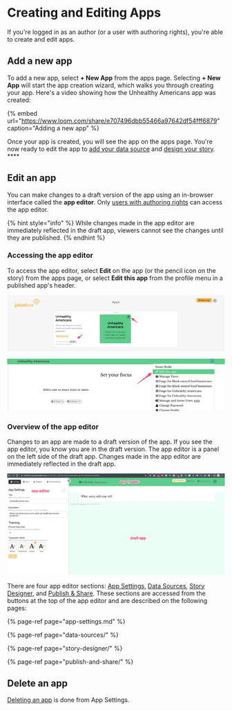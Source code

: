 # Creating and Editing Apps

If you're logged in as an author \(or a user with authoring rights\), you're able to create and edit apps.

## Add a new app

To add a new app, select **+ New App** from the apps page. Selecting **+ New App** will start the app creation wizard, which walks you through creating your app. Here's a video showing how the Unhealthy Americans app was created:

{% embed url="https://www.loom.com/share/e707496dbb55466a97642df54fff6879" caption="Adding a new app" %}

Once your app is created, you will see the app on the apps page. You're now ready to edit the app to [add your data source](data-sources/) and [design your story](story-designer/).  ****

## Edit an app

You can make changes to a draft version of the app using an in-browser interface called the **app editor**. Only [users with authoring rights](../managing-apps/user-management-and-roles.md#user-roles) can access the app editor. 

{% hint style="info" %}
While changes made in the app editor are immediately reflected in the draft app, viewers cannot see the changes until they are published.
{% endhint %}

### Accessing the app editor

To access the app editor, select **Edit** on the app \(or the pencil icon on the story\) from the apps page, or select **Edit this app** from the profile menu in a published app's header. 

![Accessing the app editor from the apps page](../.gitbook/assets/image%20%2819%29.png)

![Accessing the app editor from the app header in published app](../.gitbook/assets/image%20%2826%29.png)

### Overview of the app editor

Changes to an app are made to a draft version of the app. If you see the app editor, you know you are in the draft version. The app editor is a panel on the left side of the draft app. Changes made in the app editor are immediately reflected in the draft app. 

![](../.gitbook/assets/image%20%2822%29.png)

There are four app editor sections: [App Settings](app-settings.md), [Data Sources](data-sources/), [Story Designer](story-designer/), and [Publish & Share](publish-and-share/). These sections are accessed from the buttons at the top of the app editor and are described on the following pages:

{% page-ref page="app-settings.md" %}

{% page-ref page="data-sources/" %}

{% page-ref page="story-designer/" %}

{% page-ref page="publish-and-share/" %}

## Delete an app

[Deleting an app](app-settings.md#deleting-an-app) is done from App Settings. 



